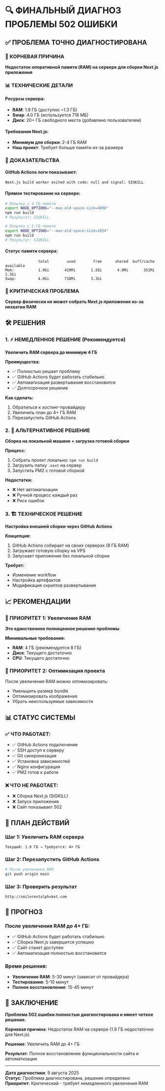 # 🔍 ФИНАЛЬНЫЙ ДИАГНОЗ ПРОБЛЕМЫ 502 ОШИБКИ

## ✅ ПРОБЛЕМА ТОЧНО ДИАГНОСТИРОВАНА

### 🎯 КОРНЕВАЯ ПРИЧИНА
**Недостаток оперативной памяти (RAM) на сервере для сборки Next.js приложения**

### 📊 ТЕХНИЧЕСКИЕ ДЕТАЛИ

#### Ресурсы сервера:
- **RAM**: 1.9 ГБ (доступно ~1.3 ГБ)
- **Swap**: 4.0 ГБ (используется 718 МБ)
- **Диск**: 20+ ГБ свободного места (добавлено пользователем)

#### Требования Next.js:
- **Минимум для сборки**: 2-4 ГБ RAM
- **Наш проект**: Требует больше памяти из-за размера

### 🔬 ДОКАЗАТЕЛЬСТВА

#### GitHub Actions логи показывают:
```
Next.js build worker exited with code: null and signal: SIGKILL
```

#### Прямое тестирование на сервере:
```bash
# Попытка с 4 ГБ памяти
export NODE_OPTIONS="--max-old-space-size=4096"
npm run build
# Результат: SIGKILL

# Попытка с 1 ГБ памяти  
export NODE_OPTIONS="--max-old-space-size=1024"
npm run build
# Результат: SIGKILL
```

#### Статус памяти сервера:
```
               total        used        free      shared  buff/cache   available
Mem:           1.9Gi       419Mi       1.2Gi       4.0Mi       351Mi       1.3Gi
Swap:          4.0Gi       718Mi       3.3Gi
```

### 🚨 КРИТИЧЕСКАЯ ПРОБЛЕМА
**Сервер физически не может собрать Next.js приложение из-за нехватки RAM**

## 🛠️ РЕШЕНИЯ

### 1. ⚡ НЕМЕДЛЕННОЕ РЕШЕНИЕ (Рекомендуется)
**Увеличить RAM сервера до минимум 4 ГБ**

**Преимущества:**
- ✅ Полностью решает проблему
- ✅ GitHub Actions будет работать стабильно
- ✅ Автоматизация развертывания восстановится
- ✅ Долгосрочное решение

**Как сделать:**
1. Обратиться к хостинг-провайдеру
2. Увеличить план до 4+ ГБ RAM
3. Перезапустить GitHub Actions

### 2. 🔄 АЛЬТЕРНАТИВНОЕ РЕШЕНИЕ
**Сборка на локальной машине + загрузка готовой сборки**

**Процесс:**
1. Собрать проект локально: `npm run build`
2. Загрузить папку `.next` на сервер
3. Запустить PM2 с готовой сборкой

**Недостатки:**
- ❌ Нет автоматизации
- ❌ Ручной процесс каждый раз
- ❌ Риск ошибок

### 3. 🏗️ ТЕХНИЧЕСКОЕ РЕШЕНИЕ
**Настройка внешней сборки через GitHub Actions**

**Концепция:**
1. GitHub Actions собирает на своих серверах (8 ГБ RAM)
2. Загружает готовую сборку на VPS
3. Запускает приложение без локальной сборки

**Требует:**
- Изменение workflow
- Настройка артефактов
- Модификация скриптов развертывания

## 📈 РЕКОМЕНДАЦИИ

### 🎯 ПРИОРИТЕТ 1: Увеличение RAM
**Это единственное полноценное решение проблемы**

**Минимальные требования:**
- **RAM**: 4 ГБ (рекомендуется 8 ГБ)
- **Диск**: Текущего достаточно
- **CPU**: Текущего достаточно

### 🔧 ПРИОРИТЕТ 2: Оптимизация проекта
После увеличения RAM можно оптимизировать:
- Уменьшить размер bundle
- Оптимизировать изображения
- Убрать неиспользуемые зависимости

## 📊 СТАТУС СИСТЕМЫ

### ✅ ЧТО РАБОТАЕТ:
- ✅ GitHub Actions подключение
- ✅ SSH доступ к серверу
- ✅ Git синхронизация
- ✅ Установка зависимостей
- ✅ Nginx конфигурация
- ✅ PM2 готов к работе

### ❌ ЧТО НЕ РАБОТАЕТ:
- ❌ Сборка Next.js (SIGKILL)
- ❌ Запуск приложения
- ❌ Сайт показывает 502

## 🎯 ПЛАН ДЕЙСТВИЙ

### Шаг 1: Увеличить RAM сервера
```
Текущий: 1.9 ГБ → Требуется: 4+ ГБ
```

### Шаг 2: Перезапустить GitHub Actions
```bash
# После увеличения RAM
git push origin main
```

### Шаг 3: Проверить результат
```
http://smilerentalphuket.com
```

## 🔮 ПРОГНОЗ

### После увеличения RAM до 4+ ГБ:
- ✅ GitHub Actions будет работать стабильно
- ✅ Сборка Next.js завершится успешно
- ✅ Сайт станет доступен
- ✅ Автоматизация полностью восстановится

### Время решения:
- **Увеличение RAM**: 5-30 минут (зависит от провайдера)
- **Тестирование**: 5-10 минут
- **Полное восстановление**: 15-45 минут

## 🎉 ЗАКЛЮЧЕНИЕ

**Проблема 502 ошибки полностью диагностирована и имеет четкое решение.**

**Корневая причина**: Недостаток RAM на сервере (1.9 ГБ недостаточно для Next.js)

**Решение**: Увеличить RAM до 4+ ГБ

**Результат**: Полное восстановление функциональности сайта и автоматизации

---

**Дата диагностики**: 9 августа 2025  
**Статус**: Проблема диагностирована, решение определено  
**Приоритет**: Критический - требует немедленного увеличения RAM
